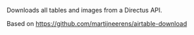 Downloads all tables and images from a Directus API. 

Based on https://github.com/martijneerens/airtable-download
